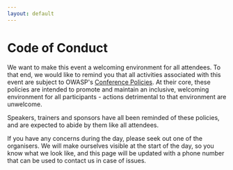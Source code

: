 ```yaml
---
layout: default
---
```


# Code of Conduct

We want to make this event a welcoming environment for all attendees. To that end, we would like to remind you that all activities associated with this event are subject to OWASP's [Conference Policies](https://www.owasp.org/index.php/Governance/Conference_Policies). At their core, these policies are intended to promote and maintain an inclusive, welcoming environment for all participants - actions detrimental to that environment are unwelcome.

Speakers, trainers and sponsors have all been reminded of these policies, and are expected to abide by them like all attendees.

If you have any concerns during the day, please seek out one of the organisers. We will make ourselves visible at the start of the day, so you know what we look like, and this page will be updated with a phone number that can be used to contact us in case of issues.
